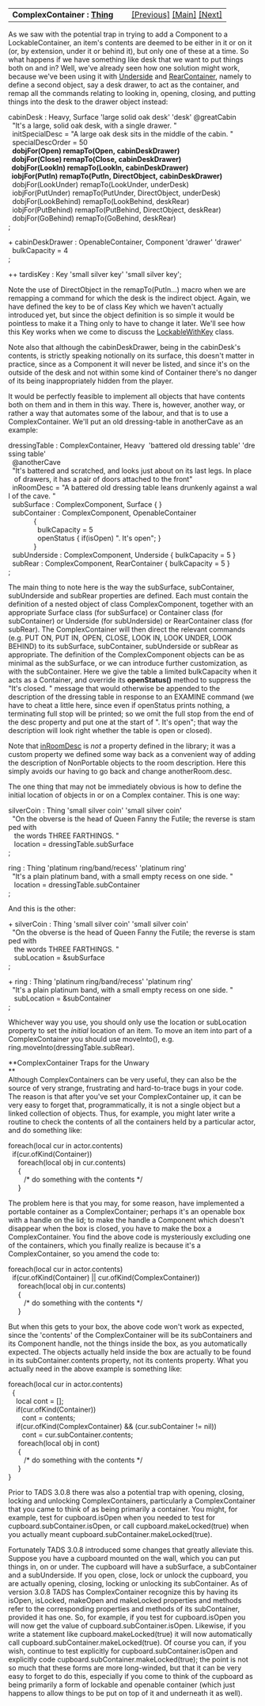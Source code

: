<table width="100%" data-border="0" data-cellspacing="0"
data-cellpadding="3" data-bgcolor="#C0C0C0">
<colgroup>
<col style="width: 50%" />
<col style="width: 50%" />
</colgroup>
<tbody>
<tr>
<td style="text-align: left;"><strong>ComplexContainer : <a
href="thing-thebasics.htm">Thing</a><br />
</strong></td>
<td style="text-align: right;"><a href="rearsurface.htm">[Previous]</a>
<a href="generalintroduction.htm">[Main]</a> <a
href="containerdoor.htm">[Next]</a></td>
</tr>
</tbody>
</table>

  
As we saw with the potential trap in trying to add a Component to a
LockableContainer, an item's contents are deemed to be either in it or
on it (or, by extension, under it or behind it), but only one of these
at a time. So what happens if we have something like desk that we want
to put things both on and in? Well, we've already seen how one solution
might work, because we've been using it with [Underside](underside.htm)
and [RearContainer](rearcontainer.htm), namely to define a second
object, say a desk drawer, to act as the container, and remap all the
commands relating to looking in, opening, closing, and putting things
into the desk to the drawer object instead:  
  
cabinDesk : Heavy, Surface 'large solid oak desk' 'desk' @greatCabin  
  "It's a large, solid oak desk, with a single drawer. "  
  initSpecialDesc = "A large oak desk sits in the middle of the cabin. "  
  specialDescOrder = 50  
  **dobjFor(Open) remapTo(Open, cabinDeskDrawer)  
  dobjFor(Close) remapTo(Close, cabinDeskDrawer)  
  dobjFor(LookIn) remapTo(LookIn, cabinDeskDrawer)  
  iobjFor(PutIn) remapTo(PutIn, DirectObject, cabinDeskDrawer)**  
  dobjFor(LookUnder) remapTo(LookUnder, underDesk)  
  iobjFor(PutUnder) remapTo(PutUnder, DirectObject, underDesk)  
  dobjFor(LookBehind) remapTo(LookBehind, deskRear)  
  iobjFor(PutBehind) remapTo(PutBehind, DirectObject, deskRear)  
  dobjFor(GoBehind) remapTo(GoBehind, deskRear)  
;  
  
+ cabinDeskDrawer : OpenableContainer, Component 'drawer' 'drawer'  
  bulkCapacity = 4  
;  
  
++ tardisKey : Key 'small silver key' 'small silver key';  
  
Note the use of DirectObject in the remapTo(PutIn...) macro when we are
remapping a command for which the desk is the indirect object. Again, we
have defined the key to be of class Key which we haven't actually
introduced yet, but since the object definition is so simple it would be
pointless to make it a Thing only to have to change it later. We'll see
how this Key works when we come to discuss the
[LockableWithKey](lockablewithkey.htm) class.  
  
Note also that although the cabinDeskDrawer, being in the cabinDesk's
contents, is strictly speaking notionally on its surface, this doesn't
matter in practice, since as a Component it will never be listed, and
since it's on the outside of the desk and not within some kind of
Container there's no danger of its being inappropriately hidden from the
player.  
  
It would be perfectly feasible to implement all objects that have
contents both on them and in them in this way. There is, however,
another way, or rather a way that automates some of the labour, and that
is to use a ComplexContainer. We'll put an old dressing-table in
anotherCave as an example:  
  
dressingTable : ComplexContainer, Heavy  'battered old dressing table' 'dressing table'  
  @anotherCave  
  "It's battered and scratched, and looks just about on its last legs. In place  
   of drawers, it has a pair of doors attached to the front"  
  inRoomDesc = "A battered old dressing table leans drunkenly against a wall of the cave. "  
  subSurface : ComplexComponent, Surface { }  
  subContainer : ComplexComponent, OpenableContainer   
             {   
               bulkCapacity = 5   
               openStatus { if(isOpen) ". It's open"; }       
             }  
  subUnderside : ComplexComponent, Underside { bulkCapacity = 5 }  
  subRear : ComplexComponent, RearContainer { bulkCapacity = 5 }      
;  
  
The main thing to note here is the way the subSurface, subContainer,
subUnderside and subRear properties are defined. Each must contain the
definition of a nested object of class ComplexComponent, together with
an appropriate Surface class (for subSurface) or Container class (for
subContainer) or Underside (for subUnderside) or RearContainer class
(for subRear). The ComplexContainer will then direct the relevant
commands (e.g. PUT ON, PUT IN, OPEN, CLOSE, LOOK IN, LOOK UNDER, LOOK
BEHIND) to its subSurface, subContainer, subUnderside or subRear as
appropriate. The definition of the ComplexComponent objects can be as
minimal as the subSurface, or we can introduce further customization, as
with the subContainer. Here we give the table a limited bulkCapacity
when it acts as a Container, and override its **openStatus()** method to
suppress the "It's closed. " message that would otherwise be appended to
the description of the dressing table in response to an EXAMINE command
(we have to cheat a little here, since even if openStatus prints
nothing, a terminating full stop will be printed; so we omit the full
stop from the end of the desc property and put one at the start of ".
It's open"; that way the description will look right whether the table
is open or closed).  
  
Note that [inRoomDesc](specialdesc.htm) is *not* a property defined in
the library; it was a custom property we defined some way back as a
convenient way of adding the description of NonPortable objects to the
room description. Here this simply avoids our having to go back and
change anotherRoom.desc.  
  
The one thing that may not be immediately obvious is how to define the
initial location of objects in or on a Complex container. This is one
way:  
  
silverCoin : Thing 'small silver coin' 'small silver coin'  
  "On the obverse is the head of Queen Fanny the Futile; the reverse is stamped with  
   the words THREE FARTHINGS. "  
   location = dressingTable.subSurface  
;  
  
ring : Thing 'platinum ring/band/recess' 'platinum ring'  
  "It's a plain platinum band, with a small empty recess on one side. "   
   location = dressingTable.subContainer  
;  
  
And this is the other:  
  
+ silverCoin : Thing 'small silver coin' 'small silver coin'  
  "On the obverse is the head of Queen Fanny the Futile; the reverse is stamped with  
   the words THREE FARTHINGS. "  
   subLocation = &subSurface        
;  
  
+ ring : Thing 'platinum ring/band/recess' 'platinum ring'  
  "It's a plain platinum band, with a small empty recess on one side. "   
   subLocation = &subContainer  
;  
  
Whichever way you use, you should only use the location or subLocation
property to set the *initial* location of an item. To move an item into
part of a ComplexContainer you should use moveInto(), e.g.
ring.moveInto(dressingTable.subRear).  
  
  
**ComplexContainer Traps for the Unwary  
**  
Although ComplexContainers can be very useful, they can also be the
source of very strange, frustrating and hard-to-trace bugs in your code.
The reason is that after you've set your ComplexContainer up, it can be
very easy to forget that, programmatically, it is not a single object
but a linked collection of objects. Thus, for example, you might later
write a routine to check the contents of all the containers held by a
particular actor, and do something like:  
  
foreach(local cur in actor.contents)  
  if(cur.ofKind(Container))  
     foreach(local obj in cur.contents)  
     {  
        /\* do something with the contents \*/  
     }  
  
The problem here is that you may, for some reason, have implemented a
portable container as a ComplexContainer; perhaps it's an openable box
with a handle on the lid; to make the handle a Component which doesn't
disappear when the box is closed, you have to make the box a
ComplexContainer. You find the above code is mysteriously excluding one
of the containers, which you finally realize is because it's a
ComplexContainer, so you amend the code to:  
  
foreach(local cur in actor.contents)  
  if(cur.ofKind(Container) \|\| cur.ofKind(ComplexContainer))  
     foreach(local obj in cur.contents)  
     {  
        /\* do something with the contents \*/  
     }  
  
But when this gets to your box, the above code won't work as expected,
since the 'contents' of the ComplexContainer will be its subContainers
and its Component handle, not the things inside the box, as you
automatically expected. The objects actually held inside the box are
actually to be found in its subContainer.contents property, not its
contents property. What you actually need in the above example is
something like:  
  
foreach(local cur in actor.contents)  
  {  
    local cont = \[\];  
    if(cur.ofKind(Container))  
       cont = contents;  
    if(cur.ofKind(ComplexContainer) && (cur.subContainer != nil))  
       cont = cur.subContainer.contents;  
     foreach(local obj in cont)  
     {  
        /\* do something with the contents \*/  
     }  
}  
  
  
Prior to TADS 3.0.8 there was also a potential trap with opening,
closing, locking and unlocking ComplexContainers, particularly a
ComplexContainer that you came to think of as being primarily a
container. You might, for example, test for cupboard.isOpen when you
needed to test for cupboard.subContainer.isOpen, or call
cupboard.makeLocked(true) when you actually meant
cupboard.subContainer.makeLocked(true).  
  
Fortunately TADS 3.0.8 introduced some changes that greatly alleviate
this. Suppose you have a cupboard mounted on the wall, which you can put
things in, on or under. The cupboard will have a subSurface, a
subContainer and a subUnderside. If you open, close, lock or unlock the
cupboard, you are actually opening, closing, locking or unlocking its
subContainer. As of version 3.0.8 TADS has ComplexContainer recognize
this by having its isOpen, isLocked, makeOpen and makeLocked properties
and methods refer to the corresponding properties and methods of its
subContainer, provided it has one. So, for example, if you test for
cupboard.isOpen you will now get the value of
cupboard.subContainer.isOpen. Likewise, if you write a statement like
cupboard.makeLocked(true) it will now automatically call
cupboard.subContainer.makeLocked(true). Of course you can, if you wish,
continue to test explicitly for cupboard.subContainer.isOpen and
explicitly code cupboard.subContainer.makeLocked(true); the point is not
so much that these forms are more long-winded, but that it can be very
easy to forget to do this, especially if you come to think of the
cupboard as being primarily a form of lockable and openable container
(which just happens to allow things to be put on top of it and
underneath it as well).  
